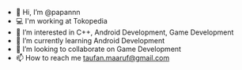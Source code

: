 - 👋 Hi, I’m @papannn
- 💻 I'm working at Tokopedia
- 👀 I’m interested in C++, Android Development, Game Development
- 🌱 I’m currently learning Android Development
- 💞️ I’m looking to collaborate on Game Development
- 📫 How to reach me taufan.maaruf@gmail.com

<!---
papannn/papannn is a ✨ special ✨ repository because its `README.md` (this file) appears on your GitHub profile.
You can click the Preview link to take a look at your changes.
--->
